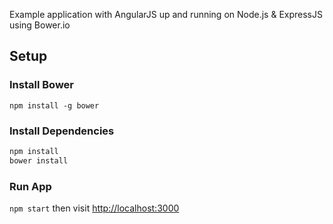 Example application with AngularJS up and running on Node.js & ExpressJS using Bower.io

## Setup

### Install Bower
`npm install -g bower`

### Install Dependencies

```bash
npm install
bower install
```

### Run App

`npm start` then visit <http://localhost:3000>
